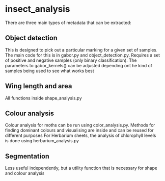 # insect_analysis

There are three main types of metadata that can be extracted:

## Object detection
This is designed to pick out a particular marking for a given set of samples.
The main code for this is in gabor.py and object\_detection.py.
Requires a set of positive and negative samples (only binary classification).
The parameters to gabor\_kernels() can be adjusted depending ont he kind of samples being used to see what works best

## Wing length and area
All functions inside shape\_analysis.py

## Colour analysis
Colour analysis for moths can be run using color\_analysis.py. Methods for finding dominant colours and visualising are inside and can be reused for different purposes
For Herbarium sheets, the analysis of chlorophyll levels is done using herbarium\_analysis.py

## Segmentation
Less useful independently, but a utility function that is necessary for shape and colour analysis